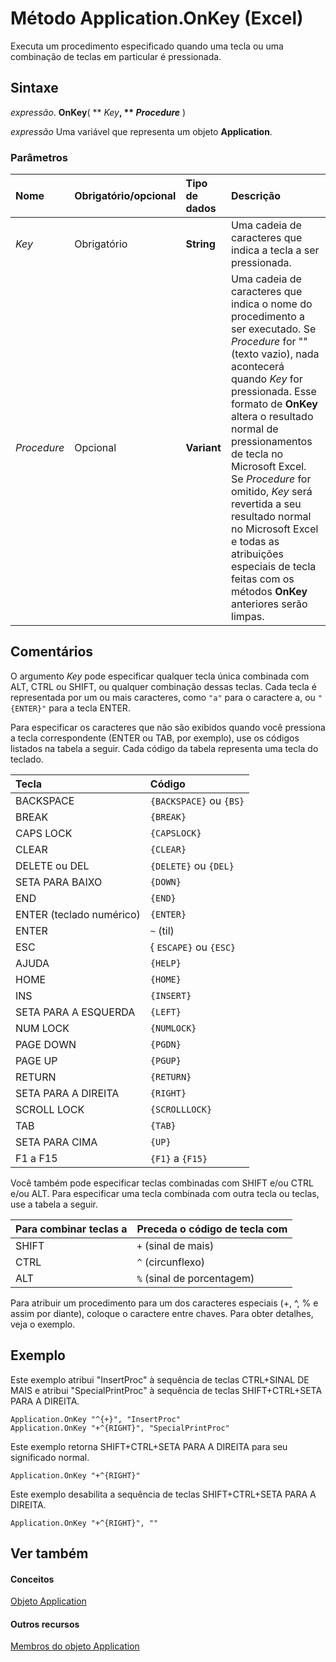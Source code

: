 
# Método Application.OnKey (Excel)

Executa um procedimento especificado quando uma tecla ou uma combinação de teclas em particular é pressionada.


## Sintaxe

 _expressão_. **OnKey**( ** _Key_**, ** _Procedure_** )

 _expressão_ Uma variável que representa um objeto **Application**.


### Parâmetros



|**Nome**|**Obrigatório/opcional**|**Tipo de dados**|**Descrição**|
|:-----|:-----|:-----|:-----|
| _Key_|Obrigatório|**String**|Uma cadeia de caracteres que indica a tecla a ser pressionada.|
| _Procedure_|Opcional|**Variant**|Uma cadeia de caracteres que indica o nome do procedimento a ser executado. Se  _Procedure_ for "" (texto vazio), nada acontecerá quando _Key_ for pressionada. Esse formato de **OnKey** altera o resultado normal de pressionamentos de tecla no Microsoft Excel. Se _Procedure_ for omitido, _Key_ será revertida a seu resultado normal no Microsoft Excel e todas as atribuições especiais de tecla feitas com os métodos **OnKey** anteriores serão limpas.|

## Comentários

O argumento  _Key_ pode especificar qualquer tecla única combinada com ALT, CTRL ou SHIFT, ou qualquer combinação dessas teclas. Cada tecla é representada por um ou mais caracteres, como `"a"` para o caractere a, ou `"{ENTER}"` para a tecla ENTER.

Para especificar os caracteres que não são exibidos quando você pressiona a tecla correspondente (ENTER ou TAB, por exemplo), use os códigos listados na tabela a seguir. Cada código da tabela representa uma tecla do teclado.



|**Tecla**|**Código**|
|:-----|:-----|
|BACKSPACE| `{BACKSPACE}` ou `{BS}`|
|BREAK| `{BREAK}`|
|CAPS LOCK| `{CAPSLOCK}`|
|CLEAR| `{CLEAR}`|
|DELETE ou DEL| `{DELETE}` ou `{DEL}`|
|SETA PARA BAIXO| `{DOWN}`|
|END| `{END}`|
|ENTER (teclado numérico)| `{ENTER}`|
|ENTER| `~` (til)|
|ESC|{ `ESCAPE}` ou `{ESC}`|
|AJUDA| `{HELP}`|
|HOME| `{HOME}`|
|INS| `{INSERT}`|
|SETA PARA A ESQUERDA| `{LEFT}`|
|NUM LOCK| `{NUMLOCK}`|
|PAGE DOWN| `{PGDN}`|
|PAGE UP| `{PGUP}`|
|RETURN| `{RETURN}`|
|SETA PARA A DIREITA| `{RIGHT}`|
|SCROLL LOCK| `{SCROLLLOCK}`|
|TAB| `{TAB}`|
|SETA PARA CIMA| `{UP}`|
|F1 a F15| `{F1}` a `{F15}`|
Você também pode especificar teclas combinadas com SHIFT e/ou CTRL e/ou ALT. Para especificar uma tecla combinada com outra tecla ou teclas, use a tabela a seguir.



|**Para combinar teclas a**|**Preceda o código de tecla com**|
|:-----|:-----|
|SHIFT| `+` (sinal de mais)|
|CTRL| `^` (circunflexo)|
|ALT| `%` (sinal de porcentagem)|
Para atribuir um procedimento para um dos caracteres especiais (+, ^, % e assim por diante), coloque o caractere entre chaves. Para obter detalhes, veja o exemplo.


## Exemplo

Este exemplo atribui "InsertProc" à sequência de teclas CTRL+SINAL DE MAIS e atribui "SpecialPrintProc" à sequência de teclas SHIFT+CTRL+SETA PARA A DIREITA.


```
Application.OnKey "^{+}", "InsertProc" 
Application.OnKey "+^{RIGHT}", "SpecialPrintProc"
```

Este exemplo retorna SHIFT+CTRL+SETA PARA A DIREITA para seu significado normal.




```
Application.OnKey "+^{RIGHT}"
```

Este exemplo desabilita a sequência de teclas SHIFT+CTRL+SETA PARA A DIREITA.




```
Application.OnKey "+^{RIGHT}", ""
```


## Ver também


#### Conceitos


[Objeto Application](19b73597-5cf9-4f56-8227-b5211f657f6f.md)
#### Outros recursos


[Membros do objeto Application](4cb9ca42-8d07-cc9c-2d80-4eb9a5921e1e.md)